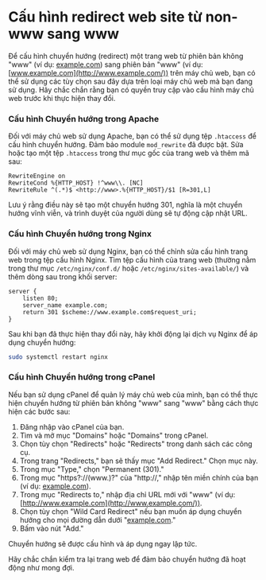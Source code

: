 # Cấu hình redirect web site từ non-www sang www

Để cấu hình chuyển hướng (redirect) một trang web từ phiên bản không "www" (ví dụ: [example.com](http://example.com/)) sang phiên bản "www" (ví dụ: [www.example.com](http://www.example.com/)) trên máy chủ web, bạn có thể sử dụng các tùy chọn sau đây dựa trên loại máy chủ web mà bạn đang sử dụng. Hãy chắc chắn rằng bạn có quyền truy cập vào cấu hình máy chủ web trước khi thực hiện thay đổi.

### Cấu hình Chuyển hướng trong Apache

Đối với máy chủ web sử dụng Apache, bạn có thể sử dụng tệp `.htaccess` để cấu hình chuyển hướng. Đảm bảo module `mod_rewrite` đã được bật. Sửa hoặc tạo một tệp `.htaccess` trong thư mục gốc của trang web và thêm mã sau:

```
RewriteEngine on
RewriteCond %{HTTP_HOST} !^www\\. [NC]
RewriteRule ^(.*)$ <http://www>.%{HTTP_HOST}/$1 [R=301,L]

```

Lưu ý rằng điều này sẽ tạo một chuyển hướng 301, nghĩa là một chuyển hướng vĩnh viễn, và trình duyệt của người dùng sẽ tự động cập nhật URL.

### Cấu hình Chuyển hướng trong Nginx

Đối với máy chủ web sử dụng Nginx, bạn có thể chỉnh sửa cấu hình trang web trong tệp cấu hình Nginx. Tìm tệp cấu hình của trang web (thường nằm trong thư mục `/etc/nginx/conf.d/` hoặc `/etc/nginx/sites-available/`) và thêm dòng sau trong khối server:

```
server {
    listen 80;
    server_name example.com;
    return 301 $scheme://www.example.com$request_uri;
}

```

Sau khi bạn đã thực hiện thay đổi này, hãy khởi động lại dịch vụ Nginx để áp dụng chuyển hướng:

```bash
sudo systemctl restart nginx

```

### Cấu hình Chuyển hướng trong cPanel

Nếu bạn sử dụng cPanel để quản lý máy chủ web của mình, bạn có thể thực hiện chuyển hướng từ phiên bản không "www" sang "www" bằng cách thực hiện các bước sau:

1. Đăng nhập vào cPanel của bạn.
2. Tìm và mở mục "Domains" hoặc "Domains" trong cPanel.
3. Chọn tùy chọn "Redirects" hoặc "Redirects" trong danh sách các công cụ.
4. Trong trang "Redirects," bạn sẽ thấy mục "Add Redirect." Chọn mục này.
5. Trong mục "Type," chọn "Permanent (301)."
6. Trong mục "https?://(www\.)?" của "http://," nhập tên miền chính của bạn (ví dụ: [example.com](http://example.com/)).
7. Trong mục "Redirects to," nhập địa chỉ URL mới với "www" (ví dụ: [http://www.example.com](http://www.example.com/)).
8. Chọn tùy chọn "Wild Card Redirect" nếu bạn muốn áp dụng chuyển hướng cho mọi đường dẫn dưới "[example.com](http://example.com/)."
9. Bấm vào nút "Add."

Chuyển hướng sẽ được cấu hình và áp dụng ngay lập tức.

Hãy chắc chắn kiểm tra lại trang web để đảm bảo chuyển hướng đã hoạt động như mong đợi.